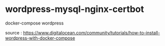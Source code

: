 # wordpress-mysql-nginx-certbot
docker-compose wordpress

source : https://www.digitalocean.com/community/tutorials/how-to-install-wordpress-with-docker-compose
